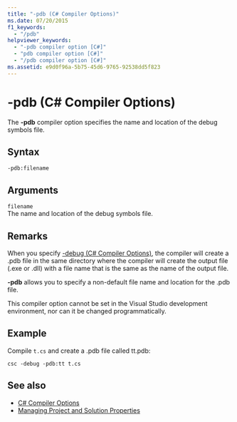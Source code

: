 ```yaml
---
title: "-pdb (C# Compiler Options)"
ms.date: 07/20/2015
f1_keywords: 
  - "/pdb"
helpviewer_keywords: 
  - "-pdb compiler option [C#]"
  - "pdb compiler option [C#]"
  - "/pdb compiler option [C#]"
ms.assetid: e9d0f96a-5b75-45d6-9765-92538dd5f823
---
```

# -pdb (C# Compiler Options)
The **-pdb** compiler option specifies the name and location of the debug symbols file.  
  
## Syntax  
  
```console  
-pdb:filename  
```  
  
## Arguments  
 `filename`  
 The name and location of the debug symbols file.  
  
## Remarks  
 When you specify [-debug (C# Compiler Options)](../../../csharp/language-reference/compiler-options/debug-compiler-option.md), the compiler will create a .pdb file in the same directory where the compiler will create the output file (.exe or .dll) with a file name that is the same as the name of the output file.  
  
 **-pdb** allows you to specify a non-default file name and location for the .pdb file.  
  
 This compiler option cannot be set in the Visual Studio development environment, nor can it be changed programmatically.  
  
## Example  
 Compile `t.cs` and create a .pdb file called tt.pdb:  
  
```console  
csc -debug -pdb:tt t.cs  
```  
  
## See also

- [C# Compiler Options](../../../csharp/language-reference/compiler-options/index.md)
- [Managing Project and Solution Properties](/visualstudio/ide/managing-project-and-solution-properties)
